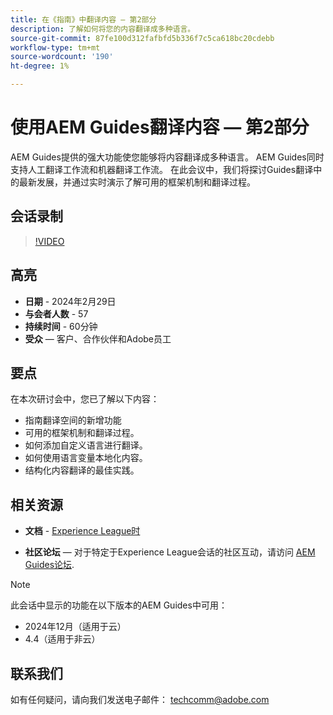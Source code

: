 ```yaml
---
title: 在《指南》中翻译内容 — 第2部分
description: 了解如何将您的内容翻译成多种语言。
source-git-commit: 87fe100d312fafbfd5b336f7c5ca618bc20cdebb
workflow-type: tm+mt
source-wordcount: '190'
ht-degree: 1%

---
```


# 使用AEM Guides翻译内容 — 第2部分

AEM Guides提供的强大功能使您能够将内容翻译成多种语言。 AEM Guides同时支持人工翻译工作流和机器翻译工作流。 在此会议中，我们将探讨Guides翻译中的最新发展，并通过实时演示了解可用的框架机制和翻译过程。


## 会话录制

>[!VIDEO](https://video.tv.adobe.com/v/3427661/languagevariables-nativepdf-translation)

## 高亮

- **日期** - 2024年2月29日
- **与会者人数** - 57
- **持续时间** - 60分钟
- **受众**  — 客户、合作伙伴和Adobe员工

## 要点

在本次研讨会中，您已了解以下内容：
- 指南翻译空间的新增功能
- 可用的框架机制和翻译过程。
- 如何添加自定义语言进行翻译。
- 如何使用语言变量本地化内容。
- 结构化内容翻译的最佳实践。


## 相关资源

- **文档** - [Experience League时](https://experienceleague.adobe.com/docs/experience-manager-guides/using/user-guide/translate-content/translation.html?lang=en)

- **社区论坛**  — 对于特定于Experience League会话的社区互动，请访问  [AEM Guides论坛](https://experienceleaguecommunities.adobe.com/t5/experience-manager-guides/bd-p/xml-documentation-discussions).


>[!NOTE]
>
> 此会话中显示的功能在以下版本的AEM Guides中可用：
> - 2024年12月（适用于云）
> - 4.4（适用于非云）



## 联系我们

如有任何疑问，请向我们发送电子邮件： <techcomm@adobe.com>
